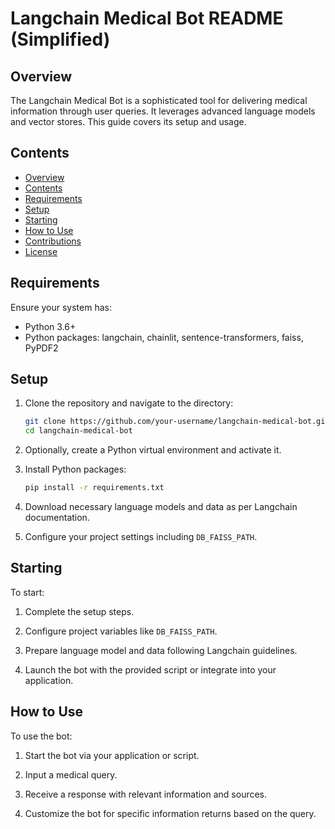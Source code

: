 # Langchain Medical Bot README (Simplified)

## Overview

The Langchain Medical Bot is a sophisticated tool for delivering medical information through user queries. It leverages advanced language models and vector stores. This guide covers its setup and usage.

## Contents

- [Overview](#overview)
- [Contents](#contents)
- [Requirements](#requirements)
- [Setup](#setup)
- [Starting](#starting)
- [How to Use](#how-to-use)
- [Contributions](#contributions)
- [License](#license)

## Requirements

Ensure your system has:

- Python 3.6+
- Python packages: langchain, chainlit, sentence-transformers, faiss, PyPDF2

## Setup

1. Clone the repository and navigate to the directory:

   ```bash
   git clone https://github.com/your-username/langchain-medical-bot.git
   cd langchain-medical-bot
   ```

2. Optionally, create a Python virtual environment and activate it.

3. Install Python packages:

   ```bash
   pip install -r requirements.txt
   ```

4. Download necessary language models and data as per Langchain documentation.

5. Configure your project settings including `DB_FAISS_PATH`.

## Starting

To start:

1. Complete the setup steps.

2. Configure project variables like `DB_FAISS_PATH`.

3. Prepare language model and data following Langchain guidelines.

4. Launch the bot with the provided script or integrate into your application.

## How to Use

To use the bot:

1. Start the bot via your application or script.

2. Input a medical query.

3. Receive a response with relevant information and sources.

4. Customize the bot for specific information returns based on the query.

